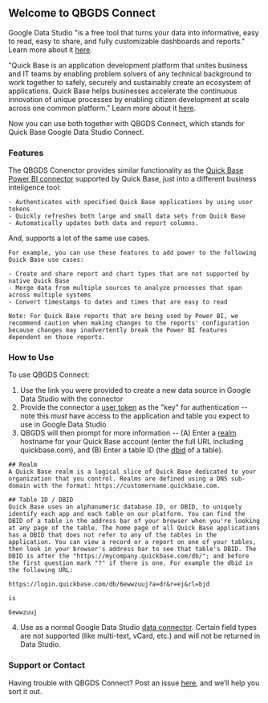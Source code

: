 ## Welcome to QBGDS Connect

Google Data Studio "is a free tool that turns your data into informative, easy to read, easy to share, and fully customizable dashboards and reports." Learn more about it [here](https://support.google.com/datastudio/answer/6283323?hl=en).

"Quick Base is an application development platform that unites business and IT teams by enabling problem solvers of any technical background to work together to safely, securely and sustainably create an ecosystem of applications. Quick Base helps businesses accelerate the continuous innovation of unique processes by enabling citizen development at scale across one common platform." Learn more about it [here](https://www.quickbase.com/product/product-overview).

Now you can use both together with QBGDS Connect, which stands for Quick Base Google Data Studio Connect.

### Features
The QBGDS Conenctor provides similar functionality as the [Quick Base Power BI connector](https://help.quickbase.com/user-assistance/power_bi_with_quick_base.html) supported by Quick Base, just into a different business inteligence tool:
```
- Authenticates with specified Quick Base applications by using user tokens
- Quickly refreshes both large and small data sets from Quick Base
- Automatically updates both data and report columns.
```
And, supports a lot of the same use cases.
```
For example, you can use these features to add power to the following Quick Base use cases:

- Create and share report and chart types that are not supported by native Quick Base
- Merge data from multiple sources to analyze processes that span across multiple systems
- Convert timestamps to dates and times that are easy to read

Note: For Quick Base reports that are being used by Power BI, we recommend caution when making changes to the reports' configuration because changes may inadvertently break the Power BI features dependent on those reports.
```

### How to Use

To use QBGDS Connect:
1. Use the link you were provided to create a new data source in Google Data Studio with the connector
2. Provide the connector a [user token](https://help.quickbase.com/user-assistance/create_user_tokens.html) as the "key" for authentication -- note this _must_ have access to the application and table you expect to use in Google Data Studio
3. QBGDS will then prompt for more information -- (A) Enter a [realm](https://help.quickbase.com/user-assistance/what_is_a_realm.html) hostname for your Quick Base account (enter the full URL including quickbase.com), and (B) Enter a table ID (the [dbid](https://community.quickbase.com/browse/blogs/blogviewer?BlogKey=ad94a056-f327-4576-9dc5-fa79fcf79bbd&CommunityKey=d860b0f8-6a48-487b-b346-44c47a19a804&tab=blogviewer) of a table).  

```
## Realm
A Quick Base realm is a logical slice of Quick Base dedicated to your organization that you control. Realms are defined using a DNS sub-domain with the format: https://customername.quickbase.com.

## Table ID / DBID
Quick Base uses an alphanumeric database ID, or DBID, to uniquely identify each app and each table on our platform. You can find the DBID of a table in the address bar of your browser when you're looking at any page of the table. The home page of all Quick Base applications has a DBID that does not refer to any of the tables in the application. You can view a record or a report on one of your tables, then look in your browser's address bar to see that table's DBID. The DBID is after the "https://mycompany.quickbase.com/db/"; and before the first question mark "?" if there is one. For example the dbid in the following URL:

https://login.quickbase.com/db/6ewwzuuj?a=dr&r=ej&rl=bjd

is

6ewwzuuj
```

4. Use as a normal Google Data Studio [data connector](https://support.google.com/datastudio/answer/6268208?hl=en).  Certain field types are not supported (like multi-text, vCard, etc.) and will not be returned in Data Studio.

### Support or Contact

Having trouble with QBGDS Connect? Post an issue [here](https://github.com/smblytics/qbgds-connect/issues), and we’ll help you sort it out.
